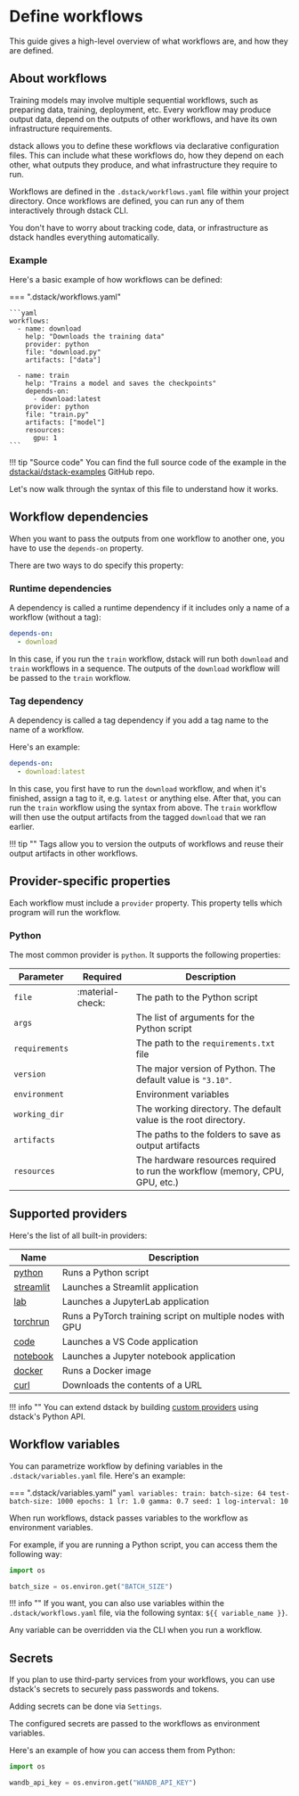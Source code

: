 # Define workflows

This guide gives a high-level overview of what workflows are, and how they are defined.

## About workflows

Training models may involve multiple sequential workflows, such as preparing data,
training, deployment, etc. Every workflow may produce output data, depend on the outputs
of other workflows, and have its own infrastructure requirements.

dstack allows you to define these workflows via declarative configuration files. This can include what these workflows do, 
how they depend on each other, what outputs they produce, and what infrastructure they require to run.

Workflows are defined in the `.dstack/workflows.yaml` file within your project directory. 
Once workflows are defined, you can run any of them interactively through dstack CLI. 

You don't have to worry about 
tracking code, data, or infrastructure as dstack handles everything automatically.

### Example

Here's a basic example of how workflows can be defined:

=== ".dstack/workflows.yaml"

    ```yaml
    workflows:
      - name: download
        help: "Downloads the training data" 
        provider: python
        file: "download.py"
        artifacts: ["data"]
    
      - name: train
        help: "Trains a model and saves the checkpoints"
        depends-on:
          - download:latest
        provider: python
        file: "train.py"
        artifacts: ["model"]
        resources:
          gpu: 1
    ```

!!! tip "Source code"
    You can find the full source code of the example in the [dstackai/dstack-examples](https://github.com/dstackai/dstack-examples) GitHub repo.

Let's now walk through the syntax of this file to understand how it works.

## Workflow dependencies

When you want to pass the outputs from one workflow to another one, you have to use the `depends-on` property.

There are two ways to do specify this property:

### Runtime dependencies

A dependency is called a runtime dependency if it includes only a name of a workflow (without a tag):

```yaml
depends-on:
  - download 
```

In this case, if you run the `train` workflow, dstack will run both `download` and `train` workflows in a sequence.
The outputs of the `download` workflow will be passed to the `train` workflow.

### Tag dependency

A dependency is called a tag dependency if you add a tag name to the name of a workflow.

Here's an example:

```yaml
depends-on:
  - download:latest 
```

In this case, you first have to run the `download` workflow, and when it's finished, assign a tag to it, e.g. `latest` 
or anything else. After that, you can run the `train` workflow using the syntax from above.
The `train` workflow will then use the output artifacts from the tagged `download` that we ran earlier.

!!! tip ""
    Tags allow you to version the outputs of workflows and reuse their output artifacts in other workflows.

[//]: # (TODO: Tell about dstack artifacts upload)

## Provider-specific properties

Each workflow must include a `provider` property. This property tells which program will run the workflow.

### Python

The most common provider is `python`. It supports the following properties:


| Parameter      | Required         | Description                                                                  |
|----------------|------------------|------------------------------------------------------------------------------|
| `file`         | :material-check: | The path to the Python script                                                |
| `args`         |                  | The list of arguments for the Python script                                  |
| `requirements` |                  | The path to the `requirements.txt` file                                      |
| `version`      |                  | The major version of Python. The default value is `"3.10"`.                  |
| `environment`  |                  | Environment variables                                                        |
| `working_dir`  |                  | The working directory. The default value is the root directory.              |
| `artifacts`    |                  | The paths to the folders to save as output artifacts                         |
| `resources`    |                  | The hardware resources required to run the workflow (memory, CPU, GPU, etc.) |

[//]: # (TODO: Environment variables)

[//]: # (TODO: Artifacts)

[//]: # (TODO: Resources)

[//]: # (TODO: Add a link to the Providers Reference)

## Supported providers

Here's the list of all built-in providers:

| Name                                                                                   | Description                                               |
|----------------------------------------------------------------------------------------|-----------------------------------------------------------|
| [python](https://github.com/dstackai/dstack/tree/master/providers/python#readme)       | Runs a Python script                                      |
| [streamlit](https://github.com/dstackai/dstack/tree/master/providers/streamlit#readme) | Launches a Streamlit application                          |
| [lab](https://github.com/dstackai/dstack/tree/master/providers/lab#readme)             | Launches a JupyterLab application                         |
| [torchrun](https://github.com/dstackai/dstack/tree/master/providers/torchrun#readme)   | Runs a PyTorch training script on multiple nodes with GPU |
| [code](https://github.com/dstackai/dstack/tree/master/providers/code#readme)           | Launches a VS Code application                            |
| [notebook](https://github.com/dstackai/dstack/tree/master/providers/notebook#readme)   | Launches a Jupyter notebook application                   |
| [docker](https://github.com/dstackai/dstack/tree/master/providers/docker#readme)       | Runs a Docker image                                       |
| [curl](https://github.com/dstackai/dstack/tree/master/providers/curl#readme)           | Downloads the contents of a URL                           |

!!! info ""
    You can extend dstack by building [custom providers](custom-providers.md) using dstack's Python API.

[//]: # (TODO: Add a link to the Providers Reference)

## Workflow variables

You can parametrize workflow by defining variables in the `.dstack/variables.yaml` file.
Here's an example:

=== ".dstack/variables.yaml"
    ```yaml
    variables:
     train:
       batch-size: 64
       test-batch-size: 1000
       epochs: 1
       lr: 1.0
       gamma: 0.7
       seed: 1
       log-interval: 10
    ```

When run workflows, dstack passes variables to the workflow as environment variables.

For example, if you are running a Python script, you can access them the following way:

```python
import os

batch_size = os.environ.get("BATCH_SIZE")
```

!!! info ""
    If you want, you can also use variables within the `.dstack/workflows.yaml` file, via the following syntax: `${{ variable_name }}`.

Any variable can be overridden via the CLI when you run a workflow.

## Secrets

If you plan to use third-party services from your workflows, you can use dstack's secrets 
to securely pass passwords and tokens.

Adding secrets can be done via `Settings`.

The configured secrets are passed to the workflows as environment variables. 

Here's an example of how you can access them from Python: 

```python
import os

wandb_api_key = os.environ.get("WANDB_API_KEY")
```